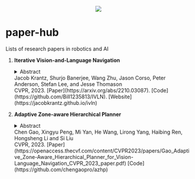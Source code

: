 <p align="center">
   <img src="https://img.shields.io/badge/STATUS-EN%20DESAROLLO-green">
</p>
   
# paper-hub
Lists of research papers in robotics and AI

1. **Iterative Vision-and-Language Navigation** <br>
   <details>
      <summary>Abstract</summary>
      <p>We present Iterative Vision-and-Language Navigation (IVLN), a paradigm for evaluating language-guided agents navigating in a persistent environment over time. Existing Vision-and-Language Navigation (VLN) benchmarks erase the agent's memory at the beginning of every episode, testing the ability to perform cold-start navigation with no prior information. However, deployed robots occupy the same environment for long periods of time. The IVLN paradigm addresses this disparity by training and evaluating VLN agents that maintain memory across tours of scenes that consist of up to 100 ordered instruction-following Room-to-Room (R2R) episodes, each defined by an individual language instruction and a target path. We present discrete and continuous Iterative Room-to-Room (IR2R) benchmarks comprising about 400 tours each in 80 indoor scenes. We find that extending the implicit memory of high-performing transformer VLN agents is not sufficient for IVLN, but agents that build maps can benefit from environment persistence, motivating a renewed focus on map-building agents in VLN.</p>
   </details>
   Jacob Krantz, Shurjo Banerjee, Wang Zhu, Jason Corso, Peter Anderson, Stefan Lee, and Jesse Thomason <br>
   CVPR, 2023. [Paper](https://arxiv.org/abs/2210.03087). [Code](https://github.com/Bill1235813/IVLN). [Website](https://jacobkrantz.github.io/ivln)

2. **Adaptive Zone-aware Hierarchical Planner** <br>
   <details>
      <summary>Abstract</summary>
      <p>The task of Vision-Language Navigation (VLN) is for an embodied agent to reach the global goal according to the instruction. Essentially, during navigation, a series of sub-goals need to be adaptively set and achieved, which is naturally a hierarchical navigation process. However, previous methods leverage a single-step planning scheme, i.e., directly performing navigation action at each step, which is unsuitable for such a hierarchical navigation process. In this paper, we propose an Adaptive Zone-aware Hierarchical Planner (AZHP) to explicitly divides the navigation process into two heterogeneous phases, i.e., sub-goal setting via zone partition/selection (high-level action) and sub-goal executing (low-level action), for hierarchical planning. Specifically, AZHP asynchronously performs two levels of action via the designed State-Switcher Module (SSM). For high-level action, we devise a Scene-aware adaptive Zone Partition (SZP) method to adaptively divide the whole navigation area into different zones on-the-fly. Then the Goal-oriented Zone Selection (GZS) method is proposed to select a proper zone for the current sub-goal. For low-level action, the agent conducts navigation-decision multi-steps in the selected zone. Moreover, we design a Hierarchical RL (HRL) strategy and auxiliary losses with curriculum learning to train the AZHP framework, which provides effective supervision signals for each stage. Extensive experiments demonstrate the superiority of our proposed method, which achieves state-of-the-art performance on three VLN benchmarks (REVERIE, SOON, R2R).</p>
   </details>
   Chen Gao, Xingyu Peng, Mi Yan, He Wang, Lirong Yang, Haibing Ren, Hongsheng Li and Si Liu<br>
   CVPR, 2023. [Paper](https://openaccess.thecvf.com/content/CVPR2023/papers/Gao_Adaptive_Zone-Aware_Hierarchical_Planner_for_Vision-Language_Navigation_CVPR_2023_paper.pdf) [Code](https://github.com/chengaopro/azhp)
